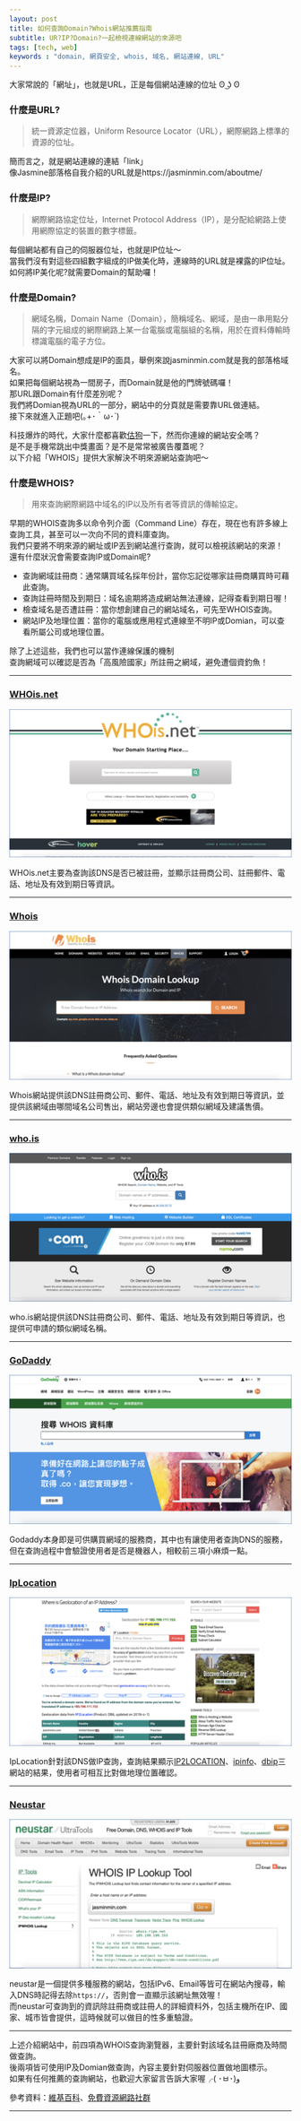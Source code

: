 ```yaml
---
layout: post
title: 如何查詢Domain?Whois網站推薦指南
subtitle: UR?IP?Domain?一起檢視連線網站的來源吧
tags: [tech, web]
keywords : "domain, 網頁安全, whois, 域名, 網站連線, URL" 
---
```


大家常說的「網址」，也就是URL，正是每個網站連線的位址 ʘ ͜ʖ ʘ<br>

### 什麼是URL?
>統一資源定位器，Uniform Resource Locator（URL），網際網路上標準的資源的位址。

簡而言之，就是網站連線的連結「link」<br>
像Jasmine部落格自我介紹的URL就是https://jasminmin.com/aboutme/<br>

### 什麼是IP?
>網際網路協定位址，Internet Protocol Address（IP），是分配給網路上使用網際協定的裝置的數字標籤。

每個網站都有自己的伺服器位址，也就是IP位址～<br>
當我們沒有對這些四組數字組成的IP做美化時，連線時的URL就是裸露的IP位址。<br>
如何將IP美化呢?就需要Domain的幫助囉！<br>

### 什麼是Domain?
>網域名稱，Domain Name（Domain），簡稱域名、網域，是由一串用點分隔的字元組成的網際網路上某一台電腦或電腦組的名稱，用於在資料傳輸時標識電腦的電子方位。

大家可以將Domain想成是IP的面具，舉例來說jasminmin.com就是我的部落格域名。<br>
如果把每個網站視為一間房子，而Domain就是他的門牌號碼囉！<br>
那URL跟Domain有什麼差別呢？<br>
我們將Domian視為URL的一部分，網站中的分頁就是需要靠URL做連結。<br>
接下來就進入正題吧(｡+･｀ω･´)<br>

科技爆炸的時代，大家什麼都喜歡[估狗](https://google.com)一下，然而你連線的網站安全嗎？<br>
是不是手機常跳出中獎畫面？是不是常常被廣告覆蓋呢？<br>
以下介紹「WHOIS」提供大家解決不明來源網站查詢吧～<br>

### 什麼是WHOIS?
>用來查詢網際網路中域名的IP以及所有者等資訊的傳輸協定。

早期的WHOIS查詢多以命令列介面（Command Line）存在，現在也有許多線上查詢工具，甚至可以一次向不同的資料庫查詢。<br>
我們只要將不明來源的網址或IP丟到網站進行查詢，就可以檢視該網站的來源！<br>
還有什麼狀況會需要查詢IP或Domain呢?<br>
* 查詢網域註冊商：通常購買域名採年份計，當你忘記從哪家註冊商購買時可藉此查詢。
* 查詢註冊時間及到期日：域名逾期將造成網站無法連線，記得查看到期日喔！
* 檢查域名是否遭註冊：當你想創建自己的網站域名，可先至WHOIS查詢。
* 網站IP及地理位置：當你的電腦或應用程式連線至不明IP或Domian，可以查看所屬公司或地理位置。

除了上述這些，我們也可以當作連線保護的機制<br>
查詢網域可以確認是否為「高風險國家」所註冊之網域，避免遭個資釣魚！<br>

------------
### [WHOis.net](https://www.whois.net)
![whois.net](/img/1080430/1.png)

WHOis.net主要為查詢該DNS是否已被註冊，並顯示註冊商公司、註冊郵件、電話、地址及有效到期日等資訊。

------------
### [Whois](https://www.whois.com/whois/)
![Whois](/img/1080430/2.png)

Whois網站提供該DNS註冊商公司、郵件、電話、地址及有效到期日等資訊，並提供該網域由哪間域名公司售出，網站旁邊也會提供類似網域及建議售價。

------------
### [who.is](https://who.is)
![who.is](/img/1080430/3.png)

who.is網站提供該DNS註冊商公司、郵件、電話、地址及有效到期日等資訊，也提供可申請的類似網域名稱。

------------
### [GoDaddy](https://tw.godaddy.com/whois)
![godaddy](/img/1080430/4.png)

Godaddy本身即是可供購買網域的服務商，其中也有讓使用者查詢DNS的服務，但在查詢過程中會驗證使用者是否是機器人，相較前三項小麻煩一點。

------------
### [IpLocation](https://www.iplocation.net)
![iplocation](/img/1080430/5.png)

IpLocation針對該DNS做IP查詢，查詢結果顯示[IP2LOCATION](https://www.ip2location.com)、[ipinfo](https://ipinfo.io)、[dbip](https://www.db-ip.com)三網站的結果，使用者可相互比對做地理位置確認。

------------
### [Neustar](https://www.ultratools.com/tools/ipWhoisLookupResult)
![neustar](/img/1080430/6.png)

neustar是一個提供多種服務的網站，包括IPv6、Email等皆可在網站內搜尋，輸入DNS時記得去除`https://`，否則會一直顯示該網址無效喔！<br>
而neustar可查詢到的資訊除註冊商或註冊人的詳細資料外，包括主機所在IP、國家、城市皆會提供，這時候就可以做目的性多重驗證。

------------
上述介紹網站中，前四項為WHOIS查詢瀏覽器，主要針對該域名註冊廠商及時間做查詢。<br>
後兩項皆可使用IP及Domian做查詢，內容主要針對伺服器位置做地圖標示。<br>
如果有任何推薦的查詢網站，也歡迎大家留言告訴大家喔╭( ･ㅂ･)و

參考資料：[維基百科](https://zh.wikipedia.org/wiki)、[免費資源網路社群](https://free.com.tw/who-is/)

----------